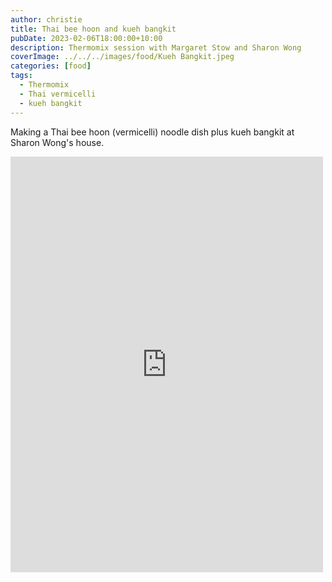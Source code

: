 ```yaml
---
author: christie
title: Thai bee hoon and kueh bangkit
pubDate: 2023-02-06T18:00:00+10:00
description: Thermomix session with Margaret Stow and Sharon Wong
coverImage: ../../../images/food/Kueh Bangkit.jpeg
categories: [food]
tags:
  - Thermomix
  - Thai vermicelli
  - kueh bangkit
---
```


Making a Thai bee hoon (vermicelli) noodle dish plus kueh bangkit at Sharon Wong's house.

<iframe src="https://www.facebook.com/plugins/post.php?href=https%3A%2F%2Fwww.facebook.com%2Fchris1.tham%2Fposts%2Fpfbid02i2EzJ7hPZiythKVV1WH9PJCiFjUy1nCGsjpPLeijF4FFSrwxfSv8K4F4dRufkieLl&show_text=true&width=500" width="500" height="665" style="border:none;overflow:hidden" scrolling="no" frameborder="0" allowfullscreen="true" allow="autoplay; clipboard-write; encrypted-media; picture-in-picture; web-share"></iframe>
